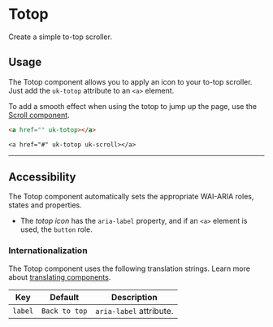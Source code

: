# Totop

<p id="toptext" class="uk-text-lead">Create a simple to-top scroller.</p>

## Usage

The Totop component allows you to apply an icon to your to-top scroller. Just add the `uk-totop` attribute to an `<a>` element.

To add a smooth effect when using the totop to jump up the page, use the [Scroll component](scroll.md).

```html
<a href="" uk-totop></a>
```

```example
<a href="#" uk-totop uk-scroll></a>
```

***

## Accessibility

The Totop component automatically sets the appropriate WAI-ARIA roles, states and properties.

- The *totop icon* has the `aria-label` property, and if an `<a>` element is used, the `button` role.

### Internationalization

The Totop component uses the following translation strings. Learn more about [translating components](accessibility.md#internationalization).

| Key     | Default       | Description             |
|---------|---------------|-------------------------|
| `label` | `Back to top` | `aria-label` attribute. |
